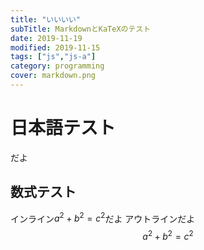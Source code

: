 ```yaml
---
title: "いいいい"
subTitle: MarkdownとKaTeXのテスト
date: 2019-11-19
modified: 2019-11-15
tags: ["js","js-a"]
category: programming
cover: markdown.png
---
```


# 日本語テスト
だよ
## 数式テスト
インライン$a^2 + b^2 = c^2$だよ
アウトラインだよ
$$
a^2 + b^2 = c^2
$$